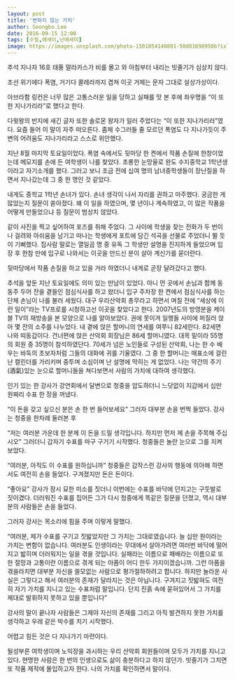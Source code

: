 ```yaml
---
layout: post
title: '변하지 않는 가치'
author: Seongbo.Lee
date: 2016-09-15 12:00
tags: [수필,에세이,난에세이]
image: https://images.unsplash.com/photo-1501854140801-50d01698950b?ixlib=rb-1.2.1&ixid=eyJhcHBfaWQiOjEyMDd9&auto=format&fit=crop&w=960&q=80
---
```


추석 지나자 16호 태풍 말라카스가 비를 몰고 와 아침부터 내리는 빗줄기가 심상치 않다.

조선 위기에다 폭염, 거기다 콜레라까지 겹쳐 이곳 거제는 문자 그대로 설상가상이다.

아브라함 링컨은 너무 많은 고통스러운 일을 당하고 실패를 맛 본 후에 좌우명을 “이 또한 지나가리라”로 했다고 한다.

다윗왕의 반지에 새긴 글자 또한 솔로몬 왕자가 일러 주었다는 “이 또한 지나가리라”였다. 요즘 들어 이 말이 자주 떠오른다. 좀체 수그러들 줄 모르던 폭염도 다 지나가듯이 주변의 어려움도 지나가리라고 스스로 위안했다.

지난 8월 마지막 토요일이었다. 폭염 속에서도 뒷마당 한 켠에서 작품 손질에 한창이었는데 메모지를 손에 든 여학생이 나를 찾았다. 초롱한 눈망울로 완도 수지중학교 1학년생이라고 자기소개를 했다. 그러고 보니 조금 전에 십여 명의 남녀중학생들이 장난질을 하면서 지나갔는데 그 중 한 명인 것 같았다.

내게도 중학교 1학년 손녀가 있다. 손녀 생각이 나서 자리를 권하고 마주했다. 궁금한 게 많았는지 질문이 쏟아졌다. 왜 이 일을 하였으며, 몇 년이나 계속하였고, 이 많은 작품을 어떻게 만들었으냐 등 질문이 범상치 않았다.

같이 사진을 찍고 싶어하여 포즈를 취해 주었다. 그 사이에 학생을 찾는 전화가 두 번이나 걸려와 아쉬움을 남기고 떠나는 학생에게 포트에 담긴 석곡을 선물로 주었더니 뛸 듯이 기뻐했다. 집사람 말로는 열일곱 명 중 유독 그 학생만 설명을 진지하게 들었으며 입장 후 한참 만에 입구로 나와서는 이곳을 만드신 분이 살아 계신가를 묻더란다.

뒷마당에서 작품 손질을 하고 있을 거라 하였더니 내게로 곧장 달려갔다고 했다.

추석을 앞둔 지난 토요일에도 의미 있는 만남이 있었다. 아니 먼 곳에서 손님과 함께 동동주 두어 잔을 곁들인 점심식사를 하고 왔더니 입구 주차장 한 켠에서 점심식사를 하는 단체 손님이 나를 불러 세웠다. 대구 우리산악회 총무라고 하면서 며칠 전에 “세상에 이런 일이”라는 TV프로를 시청하고선 이곳을 찾았다고 한다. 2007년도의 방영분을 케이블 TV의 재방송을 본 모양으로 나를 알아보았다. 권에 못이겨 일행들 사이에 퍼질러 앉아 몇 잔의 소주를 나누었다. 내 곁에 앉은 할머니의 연세를 여쭈니 82세란다. 82세면 나와 띠동갑이다. 건너편에 앉은 산악회 회장님은 86세 할머니였다. 대목 밑이라 55명의 회원 중 35명이 참석하였단다. 70세가 넘은 노인들로 구성된 산악회, 나는 한 수 배우는 바둑의 초보자처럼 그들의 대화에 귀를 기울였다. 그 중 한 할머니는 매표소에 걸린 난 캘린더를 가리키며 중투며 소심이며 난 설명에 막히는 게 없었다.
나는 약간의 주기(酒氣)있는 눈으로 할머니들을 쳐다보면서 사람의 가치에 대하여 생각했다.

인기 있는 한 강사가 강연회에서 달변으로 청중을 압도하더니 느닷없이 지갑에서 십만 원짜리 수표 한 장을 꺼냈다.

“이 돈을 갖고 싶으신 분은 손 한 번 들어보세요” 그러자 대부분 손을 번쩍 들었다. 강사는 청중을 한차례 둘러본 후 

“저는 여러분 가운데 한 분께 이 돈을 드릴 생각입니다. 하지만 먼저 제 손을 주목해 주십시오” 그러더니 갑자기 수표를 마구 구기기 시작했다. 청중들은 놀란 눈으로 그를 지켜보았다.

“여러분, 아직도 이 수표를 원하십니까” 청중들은 갑작스런 강사의 행동에 의아해 하면서도 여전히 손을 들었다. 구겨졌지만 돈은 돈이다.

“좋아요” 강사가 잠시 묘한 미소를 짓더니 이번에는 수표를 바닥에 던지고는 구둣발로 짓이겼다. 더러워진 수표를 집어든 그가 다시 청중에게 똑같은 질문을 던졌고, 역시 대부분의 사람들은 손을 들었다.

그러자 강사는 목소리에 힘을 주며 이렇게 말했다.

“여러분, 제가 수표를 구기고 짓밟았지만 그 가치는 그대로였습니다. 늘 십만 원이라는 가치는 변함이 없습니다. 여러분도 인생이라는 무대에서 살아가려면 여러번 바닥에 떨어지고 밟히며 더러워지는 일을 겪을 것입니다. 실패라는 이름으로 패배라는 이름으로 또한 절망과 고통이란 이름으로 겪게 되는 아픔이 어디 한두 가지이겠습니까. 그런 아픔을 겪을라치면 대부분 자신을 쓸모없는 사람으로 평가절하하려고 합니다. 하지만 놀라운 사실은 그렇다고 해서 여러분의 존재가 달라지는 것은 아닙니다. 구겨지고 짓밟혀도 여전히 자기 가치를 지니고 있는 수표처럼 말입니다. 단지 진흙 속에 묻혀있어서 그 가치를 제대로 발휘하지 못하고 있을 뿐입니다”

강사의 말이 끝나자 사람들은 그제야 자신의 존재를 그리고 아직 발견하지 못한 가치를 생각하고 우레 같은 박수를 치기 시작했다.

어렵고 힘든 것은 다 지나가기 마련이다.

될성부른 여학생이며 노익장을 과시하는 우리 산악회 회원들이며 모두가 가치를 지니고 있다. 현명한 사람은 한 번의 인생으로도 삶이 충분하다고 하지 않던가. 빗줄기가 그치면 또 작품 제작에 몰입하고자 한다. 나의 가치를 확인하면서 말이다.